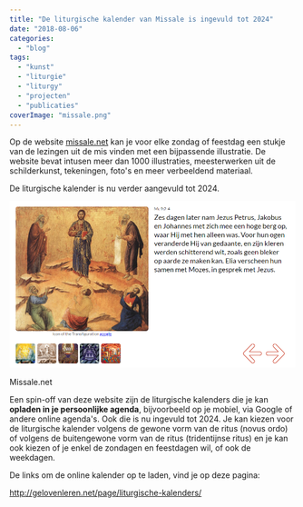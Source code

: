 ```yaml
---
title: "De liturgische kalender van Missale is ingevuld tot 2024"
date: "2018-08-06"
categories: 
  - "blog"
tags: 
  - "kunst"
  - "liturgie"
  - "liturgy"
  - "projecten"
  - "publicaties"
coverImage: "missale.png"
---
```


Op de website [missale.net](http://www.missale.net/nl) kan je voor elke zondag of feestdag een stukje van de lezingen uit de mis vinden met een bijpassende illustratie. De website bevat intusen meer dan 1000 illustraties, meesterwerken uit de schilderkunst, tekeningen, foto's en meer verbeeldend materiaal.  

De liturgische kalender is nu verder aangevuld tot 2024.

[![](images/missale.png)](http://www.missale.net/nl)

Missale.net

Een spin-off van deze website zijn de liturgische kalenders die je kan **opladen in je persoonlijke agenda**, bijvoorbeeld op je mobiel, via Google of andere online agenda's. Ook die is nu ingevuld tot 2024. Je kan kiezen voor de liturgische kalender volgens de gewone vorm van de ritus (novus ordo) of volgens de buitengewone vorm van de ritus (tridentijnse ritus) en je kan ook kiezen of je enkel de zondagen en feestdagen wil, of ook de weekdagen.  

De links om de online kalender op te laden, vind je op deze pagina:  

http://gelovenleren.net/page/liturgische-kalenders/
